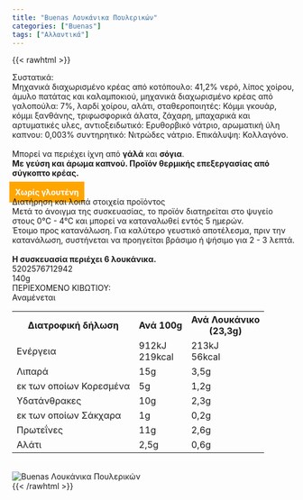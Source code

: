 ```yaml
---
title: "Buenas Λουκάνικα Πουλερικών"
categories: ["Buenas"]
tags: ["Αλλαντικά"]
---
```

{{< rawhtml >}}

<div class="sload127"><div class="product"><div id="sistatika">Συστατικά:</div><div class="alltext">Μηχανικά διαχωρισμένο κρέας από κοτόπουλο: 41,2% νερό, λίπος χοίρου, άμυλο πατάτας και καλαμποκιού, μηχανικά διαχωρισμένο κρέας από γαλοπούλα: 7%, λαρδί χοίρου, αλάτι, σταθεροποιητές: Κόμμι γκουάρ, κόμμι ξανθάνης, τριφωσφορικά άλατα, ζάχαρη, μπαχαρικά και αρτυματικές υλες, αντιοξειδωτικό: Ερυθορβικό νάτριο, αρωματική ύλη καπνου: 0,003% συντηρητικό: Νιτρώδες νάτριο. Επικάλυψη: Κολλαγόνο.<br><br>Μπορεί να περιέχει ίχνη από <b>γάλά</b> και <b>σόγια</b>.<br><b>Με γεύση και άρωμα καπvού. Προϊόν θερμικής επεξεργασίας από σύγκοπτο κρέας.</b><br><br><b style="background:orange;margin:-5px;padding:10px;color:#fff">Χωρίς γλουτένη</b><br></div><div id="loipa">Διατήρηση και λοιπά στοιχεία προϊόντος</div><div class="alltext">Μετά το άνοιγμα της συσκευασίας, το προϊόν διατηρείται στο ψυγείο στους 0°C - 4°C και μπορεί να καταναλωθεί εντός 5 ημερών.<br>Έτοιμο προς κατανάλωση. Για καλύτερο γευστικό αποτέλεσμα, πριν την κατανάλωση, συστήνεται να προηγείται βράσιμο ή ψήσιμο για 2 - 3 λεπτά.<br><br><b>Η συσκευασία περιέχει 6 λουκάνικα.</b></div><div id="barcode"><div id="barimage1"></div><span id="bartext">5202576712942</span></div><div id="varos"><div id="varosimage1"></div><span id="varostext">140g</span></div><div id="kivotio">ΠΕΡΙΕΧΟΜΕΝΟ ΚΙΒΩΤΙΟΥ:<br>Αναμένεται</div><table id="diatable"><tbody><tr><th>Διατροφική δήλωση</th><th>Ανά 100g</th><th>Ανά Λουκάνικο<br>(23,3g)</th></tr><tr><td class="texr2">Ενέργεια</td><td class="texr">912kJ<br>219kcal</td><td class="texr">213kJ<br>56kcal</td></tr><tr><td class="texr2">Λιπαρά</td><td class="texr">15g</td><td class="texr">3,5g</td></tr><tr><td class="gray">εκ των οποίων Κορεσµένα</td><td class="gray2">5g</td><td class="gray2">1,2g</td></tr><tr><td class="texr2">Yδατάνθρακες</td><td class="texr">10g</td><td class="texr">2,3g</td></tr><tr><td class="gray">εκ των οποίων Σάκχαρα</td><td class="gray2">1g</td><td class="gray2">0,2g</td></tr><tr><td class="texr2">Πρωτεΐνες</td><td class="texr">11g</td><td class="texr">2,6g</td></tr><tr><td class="texr2">Αλάτι</td><td class="texr">2,5g</td><td class="texr">0,6g</td></tr></tbody></table><br><div class="pimg"><img alt="Buenas Λουκάνικα Πουλερικών" title="Buenas Λουκάνικα Πουλερικών" src="/media/images/buenas-loukanika-poulerikwn.jpg"></div></div></div>
{{< /rawhtml >}}


